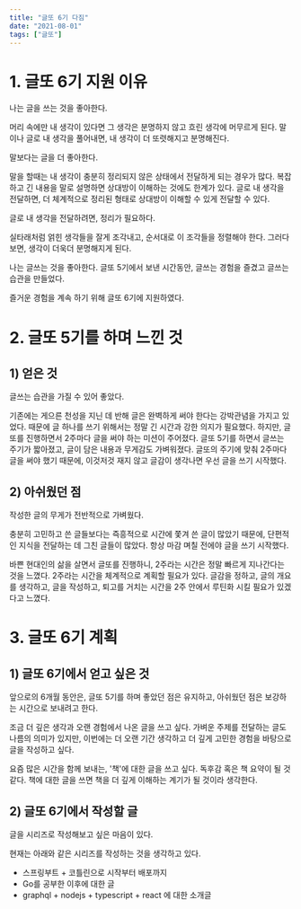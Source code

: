 ```yaml
---
title: "글또 6기 다짐"
date: "2021-08-01"
tags: ["글또"]
---
```


<!-- end -->

# 1. 글또 6기 지원 이유

나는 글을 쓰는 것을 좋아한다.

머리 속에만 내 생각이 있다면 그 생각은 분명하지 않고 흐린 생각에 머무르게 된다. 말이나 글로 내 생각을 풀어내면, 내 생각이 더 또렷해지고 분명해진다.

말보다는 글을 더 좋아한다.

말을 할때는 내 생각이 충분히 정리되지 않은 상태에서 전달하게 되는 경우가 많다. 복잡하고 긴 내용을 말로 설명하면 상대방이 이해하는 것에도 한계가 있다. 글로 내 생각을 전달하면, 더 체계적으로 정리된 형태로 상대방이 이해할 수 있게 전달할 수 있다.

글로 내 생각을 전달하려면, 정리가 필요하다.

실타래처럼 얽힌 생각들을 잘게 조각내고, 순서대로 이 조각들을 정렬해야 한다. 그러다보면, 생각이 더욱더 분명해지게 된다.

나는 글쓰는 것을 좋아한다. 글또 5기에서 보낸 시간동안, 글쓰는 경험을 즐겼고 글쓰는 습관을 만들었다.

즐거운 경험을 계속 하기 위해 글또 6기에 지원하였다.

# 2. 글또 5기를 하며 느낀 것

## 1) 얻은 것

글쓰는 습관을 가질 수 있어 좋았다.

기존에는 게으른 천성을 지닌 데 반해 글은 완벽하게 써야 한다는 강박관념을 가지고 있었다. 때문에 글 하나를 쓰기 위해서는 정말 긴 시간과 강한 의지가 필요했다. 하지만, 글또를 진행하면서 2주마다 글을 써야 하는 미션이 주어졌다. 글또 5기를 하면서 글쓰는 주기가 짧아졌고, 글이 담은 내용과 무게감도 가벼워졌다. 글또의 주기에 맞춰 2주마다 글을 써야 했기 때문에, 이것저것 재지 않고 글감이 생각나면 우선 글을 쓰기 시작했다.

## 2) 아쉬웠던 점

작성한 글의 무게가 전반적으로 가벼웠다.

충분히 고민하고 쓴 글들보다는 즉흥적으로 시간에 쫓겨 쓴 글이 많았기 때문에, 단편적인 지식을 전달하는 데 그친 글들이 많았다. 항상 마감 며칠 전에야 글을 쓰기 시작했다.

바쁜 현대인의 삶을 살면서 글또를 진행하니, 2주라는 시간은 정말 빠르게 지나간다는 것을 느꼈다. 2주라는 시간을 체계적으로 계획할 필요가 있다. 글감을 정하고, 글의 개요를 생각하고, 글을 작성하고, 퇴고를 거치는 시간을 2주 안에서 루틴화 시킬 필요가 있겠다고 느꼈다.

# 3. 글또 6기 계획

## 1) 글또 6기에서 얻고 싶은 것

앞으로의 6개월 동안은, 글또 5기를 하며 좋았던 점은 유지하고, 아쉬웠던 점은 보강하는 시간으로 보내려고 한다.

조금 더 깊은 생각과 오랜 경험에서 나온 글을 쓰고 싶다. 가벼운 주제를 전달하는 글도 나름의 의미가 있지만, 이번에는 더 오랜 기간 생각하고 더 깊게 고민한 경험을 바탕으로 글을 작성하고 싶다.

요즘 많은 시간을 함께 보내는, '책'에 대한 글을 쓰고 싶다. 독후감 혹은 책 요약이 될 것 같다. 책에 대한 글을 쓰면 책을 더 깊게 이해하는 계기가 될 것이라 생각한다.

## 2) 글또 6기에서 작성할 글

글을 시리즈로 작성해보고 싶은 마음이 있다.

현재는 아래와 같은 시리즈를 작성하는 것을 생각하고 있다.

- 스프링부트 + 코틀린으로 시작부터 배포까지
- Go를 공부한 이후에 대한 글
- graphql + nodejs + typescript + react 에 대한 소개글
